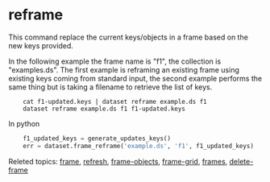 reframe
=======

This command replace the current keys/objects in a frame based
on the new keys provided. 

In the following example the frame name is \"f1\", the collection is
\"examples.ds\". The first example is reframing an existing frame using
existing keys coming from standard input, the second example performs
the same thing but is taking a filename to retrieve the list of keys.

```shell
    cat f1-updated.keys | dataset reframe example.ds f1
    dataset reframe example.ds f1 f1-updated.keys
```

In python

```python
    f1_updated_keys = generate_updates_keys()
    err = dataset.frame_reframe('example.ds', 'f1', f1_updated_keys)
```

Releted topics: [frame](frame.html), [refresh](refresh.html),
[frame-objects](frame-objects.html), [frame-grid](frame-grid.html),
[frames](frames.html), [delete-frame](delete-frame.html)
